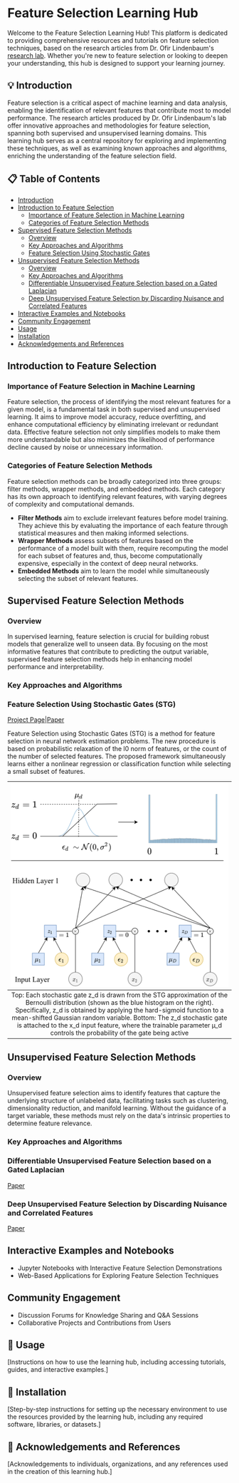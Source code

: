 # Feature Selection Learning Hub

Welcome to the Feature Selection Learning Hub! This platform is dedicated to providing comprehensive resources and tutorials on feature selection techniques, based on the research articles from Dr. Ofir Lindenbaum's [research lab](https://www.eng.biu.ac.il/lindeno/). Whether you're new to feature selection or looking to deepen your understanding, this hub is designed to support your learning journey.

## :bulb: Introduction

Feature selection is a critical aspect of machine learning and data analysis, enabling the identification of relevant features that contribute most to model performance. The research articles produced by Dr. Ofir Lindenbaum's lab offer innovative approaches and methodologies for feature selection, spanning both supervised and unsupervised learning domains. This learning hub serves as a central repository for exploring and implementing these techniques, as well as examining known approaches and algorithms, enriching the understanding of the feature selection field.

## :clipboard: Table of Contents

- [Introduction](#bulb-introduction)
- [Introduction to Feature Selection](#introduction-to-feature-selection)
  - [Importance of Feature Selection in Machine Learning](#importance-of-feature-selection-in-machine-learning)
  - [Categories of Feature Selection Methods](#categories-of-feature-selection-methods)
- [Supervised Feature Selection Methods](#supervised-feature-selection-methods)
  - [Overview](#overview)
  - [Key Approaches and Algorithms](#key-approaches-and-algorithms)
  - [Feature Selection Using Stochastic Gates](#feature-selection-using-stochastic-gates-stg)
- [Unsupervised Feature Selection Methods](#unsupervised-feature-selection-methods)
  - [Overview](#overview-1)
  - [Key Approaches and Algorithms](#key-approaches-and-algorithms-1)
  - [Differentiable Unsupervised Feature Selection based on a Gated Laplacian](#differentiable-unsupervised-feature-selection-based-on-a-gated-laplacian)
  - [Deep Unsupervised Feature Selection by Discarding Nuisance and Correlated Features](#deep-unsupervised-feature-selection-by-discarding-nuisance-and-correlated-features)
- [Interactive Examples and Notebooks](#interactive-examples-and-notebooks)
- [Community Engagement](#community-engagement)
- [Usage](#hammer-usage)
- [Installation](#electric_plug-installation)
- [Acknowledgements and References](#mag_right-acknowledgements-and-references)

## Introduction to Feature Selection

### Importance of Feature Selection in Machine Learning

Feature selection, the process of identifying the most relevant features for a given model, is
a fundamental task in both supervised and unsupervised learning. It aims to improve model
accuracy, reduce overfitting, and enhance computational efficiency by eliminating irrelevant
or redundant data. Effective feature selection not only simplifies models to make them more
understandable but also minimizes the likelihood of performance decline caused by noise or
unnecessary information.

### Categories of Feature Selection Methods

Feature selection methods can be broadly categorized into three groups: filter methods,
wrapper methods, and embedded methods. Each category has its own approach to
identifying relevant features, with varying degrees of complexity and computational
demands.
- **Filter Methods** aim to exclude irrelevant features before model training. They achieve
this by evaluating the importance of each feature through statistical measures and
then making informed selections.
- **Wrapper Methods** assess subsets of features based on the performance of a model
built with them, require recomputing the model for each subset of features and, thus,
become computationally expensive, especially in the context of deep neural networks.
- **Embedded Methods** aim to learn the model while simultaneously selecting the subset
of relevant features.

## Supervised Feature Selection Methods
### Overview

In supervised learning, feature selection is crucial for building robust models that generalize
well to unseen data. By focusing on the most informative features that contribute to
predicting the output variable, supervised feature selection methods help in enhancing model
performance and interpretability. 

### Key Approaches and Algorithms
### Feature Selection Using Stochastic Gates (STG)
[Project Page](https://runopti.github.io/stg/)|[Paper](https://proceedings.icml.cc/static/paper_files/icml/2020/5085-Paper.pdf)

Feature Selection using Stochastic Gates (STG) is a method for feature selection in neural network estimation problems. 
The new procedure is based on probabilistic relaxation of
the l0 norm of features, or the count of the number of selected features.
The proposed framework simultaneously learns either a nonlinear regression or classification function while selecting a small subset of features.

|![stg_image](stg_figure1_left.png)|
|:--:|
|Top: Each stochastic gate z_d is drawn from the STG approximation of the Bernoulli distribution (shown as the blue histogram on the right). Specifically, z_d is obtained by applying the hard-sigmoid function to a mean-shifted Gaussian random variable. Bottom: The z_d stochastic gate is attached to the x_d input feature, where the trainable parameter µ_d controls the probability of the gate being active|


## Unsupervised Feature Selection Methods

### Overview

Unsupervised feature selection aims to identify features that capture the underlying structure
of unlabeled data, facilitating tasks such as clustering, dimensionality reduction, and manifold
learning. Without the guidance of a target variable, these methods must rely on the data's
intrinsic properties to determine feature relevance.

### Key Approaches and Algorithms
### Differentiable Unsupervised Feature Selection based on a Gated Laplacian
[Paper](https://arxiv.org/pdf/2007.04728.pdf)
### Deep Unsupervised Feature Selection by Discarding Nuisance and Correlated Features
[Paper](https://arxiv.org/abs/2110.05306)
## Interactive Examples and Notebooks

- Jupyter Notebooks with Interactive Feature Selection Demonstrations
- Web-Based Applications for Exploring Feature Selection Techniques

## Community Engagement

- Discussion Forums for Knowledge Sharing and Q&A Sessions
- Collaborative Projects and Contributions from Users

## :hammer: Usage

[Instructions on how to use the learning hub, including accessing tutorials, guides, and interactive examples.]

## :electric_plug: Installation

[Step-by-step instructions for setting up the necessary environment to use the resources provided by the learning hub, including any required software, libraries, or datasets.]

## :mag_right: Acknowledgements and References

[Acknowledgements to individuals, organizations, and any references used in the creation of this learning hub.]
